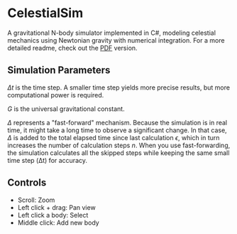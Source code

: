 # CelestialSim
A gravitational N-body simulator implemented in C#, modeling celestial mechanics using Newtonian gravity with numerical integration. For a more detailed readme, check out the [PDF](README.pdf) version.

## Simulation Parameters

$\Delta t$ is the time step. A smaller time step yields more precise results, but more computational power is required.

$G$ is the universal gravitational constant.

$\Delta$ represents a "fast-forward" mechanism. Because the simulation is in real time, it might take a long time to observe a significant change. In that case, $\Delta$ is added to the total elapsed time since last calculation $\epsilon$, which in turn increases the number of calculation steps $n$. When you use fast-forwarding, the simulation calculates all the skipped steps while keeping the same small time step (Δt) for accuracy.

## Controls
- Scroll: Zoom
- Left click + drag: Pan view
- Left click a body: Select
- Middle click: Add new body
